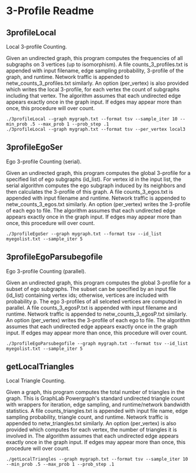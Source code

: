 # 3-Profile Readme

## 3profileLocal

Local 3-profile Counting.

Given an undirected graph, this program computes the frequencies of all subgraphs on 3 vertices (up to isomorphism). A file counts_3_profiles.txt is appended with input filename, edge sampling probability, 3-profile of the graph, and runtime. Network traffic is appended to netw_counts_3_profiles.txt similarly. An option (per_vertex) is also provided which writes the local 3-profile, for each vertex the count of subgraphs including that vertex. The algorithm assumes that each undirected edge appears exactly once in the graph input. If edges may appear more than once, this procedure will over count.

	./3profileLocal --graph mygraph.txt --format tsv --sample_iter 10 --min_prob .5 --max_prob 1 --prob_step .1
	./3profileLocal --graph mygraph.txt --format tsv --per_vertex local3


## 3profileEgoSer

Ego 3-profile Counting (serial).

Given an undirected graph, this program computes the global 3-profile for a specified list of ego subgraphs (id_list). For vertex id in the input list, the serial algorithm computes the ego subgraph induced by its neighbors and then calculates the 3-profile of this graph. A file counts_3_egos.txt is appended with input filename and runtime. Network traffic is appended to netw_counts_3_egos.txt similarly. An option (per_vertex) writes the 3-profile of each ego to file. The algorithm assumes that each undirected edge appears exactly once in the graph input. If edges may appear more than once, this procedure will over count.

	./3profileEgoSer --graph mygraph.txt --format tsv --id_list myegolist.txt --sample_iter 5


## 3profileEgoParsubegofile

Ego 3-profile Counting (parallel).

Given an undirected graph, this program computes the global 3-profile for a subset of ego subgraphs. The subset can be specified by an input file (id_list) containing vertex ids; otherwise, vertices are included with probability p. The ego 3-profiles of all selceted vertices are computed in parallel. A file counts_3_egosP.txt is appended with input filename and runtime. Network traffic is appended to netw_counts_3_egosP.txt similarly. An option (per_vertex) writes the 3-profile of each ego to file. The algorithm assumes that each undirected edge appears exactly once in the graph input. If edges may appear more than once, this procedure will over count.

	./3profileEgoParsubegofile --graph mygraph.txt --format tsv --id_list myegolist.txt --sample_iter 5


## getLocalTriangles

Local Triangle Counting.

Given a graph, this program computes the total number of triangles in the graph. This is GraphLab Powergraph's standard undirected triangle count with wrappers for iteration, edge sampling, and runtime/network bandwidth statistics. A file counts_triangles.txt is appended with input file name, edge sampling probability, triangle count, and runtime. Network traffic is appended to netw_triangles.txt similarly. An option (per_vertex) is also provided which computes for each vertex, the number of triangles it is involved in. The algorithm assumes that each undirected edge appears exactly once in the graph input. If edges may appear more than once, this procedure will over count.

	./getLocalTriangles --graph mygraph.txt --format tsv --sample_iter 10 --min_prob .5 --max_prob 1 --prob_step .1

